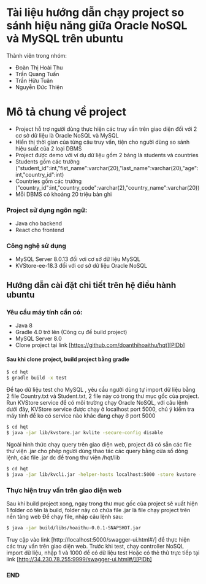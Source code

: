 # Tài liệu hướng dẫn chạy project so sánh hiệu năng giữa Oracle NoSQL và MySQL trên ubuntu

Thành viên trong nhóm:
  - Đoàn Thị Hoài Thu
  - Trần Quang Tuấn
  - Trần Hữu Tuân
  - Nguyễn Đức Thiện

# Mô tả chung về project

  - Project hỗ trợ người dùng thực hiện các truy vấn trên giao diện đối với 2 cơ sở dữ liệu là Oracle NoSQL và MySQL
  - Hiển thị thời gian của từng câu truy vấn, tiện cho người dùng so sánh hiệu suất của 2 loại DBMS
  - Project được demo với ví dụ dữ liệu gồm 2 bảng là students và countries
  - Students gồm các trường ("student_id":int,"fist_name":varchar(20),"last_name":varchar(20),"age":int,"country_id":int)
  - Countries gồm các trường ("country_id":int,"country_code":varchar(2),"country_name":varchar(20))
  - Mỗi DBMS có khoảng 20 triệu bản ghi

### Project sử dụng ngôn ngữ:
  - Java cho backend
  - React cho frontend


### Công nghệ sử dụng

* MySQL Server 8.0.13 đối vơi cơ sở dữ liệu MySQL
* KVStore-ee-18.3 đối với cơ sở dữ liệu Oracle NoSQL

## Hướng dẫn cài đặt chi tiết trên hệ điều hành ubuntu

### Yêu cầu máy tính cần có:
- Java 8
- Gradle 4.0 trở lên (Công cụ để build project)
- MySQL Server 8.0
- Clone project tại link [https://github.com/doanthihoaithu/hqt][PlDb]
#### Sau khi clone project, build project bằng gradle
```sh
$ cd hqt
$ gradle build -x test
```
Để tạo dữ liệu test cho MySQL , yêu cầu người dùng tự import dữ liệu bằng 2 file Country.txt và Student.txt, 2 file này có trong thư mục gốc của project.
Run KVStore service để có môi trường chạy Oracle NoSQL, với câu lệnh dưới đây, KVStore service được chạy ở localhost port 5000, chú ý kiểm tra máy tính để ko có service nào khác đang chạy ở port 5000

```sh
$ cd hqt
$ java -jar lib/kvstore.jar kvlite -secure-config disable
```
Ngoài hình thức chạy query trên giao diện web, project đã có sẵn các file thư viện .jar cho phép người dùng thao tác các query bằng cửa sổ dòng lệnh, các file .jar dc để trong thư viện /hqt/lib

```sh
$ cd hqt
$ java -jar lib/kvcli.jar -helper-hosts localhost:5000 -store kvstore -timeout 600000
```

### Thực hiện truy vấn trên giao diện web
Sau khi build project xong, ngay trong thư mục gốc của project sẽ xuất hiện 1 folder có tên là build, folder này có chứa file .jar là file chạy project trên nền tảng web
Để chạy file, nhập câu lệnh sau:
```sh
$ java -jar build/libs/hoaithu-0.0.1-SNAPSHOT.jar
```
Truy cập vào link [http://localhost:5000/swagger-ui.html#/] để thực hiện các truy vấn trên giao diện web.
Trước khi test, chạy controller NoSQL import dữ liệu, nhập 1 và 1000 để có dữ liệu test
Hoặc có thẻ thử trực tiếp tại link [http://34.230.78.255:9999/swagger-ui.html#/][PlDb]

### END
